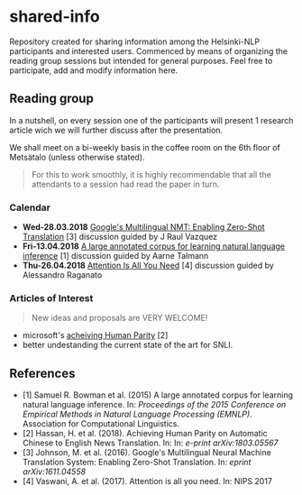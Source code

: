 # shared-info
Repository created for sharing information among the Helsinki-NLP participants and interested users.
Commenced by means of organizing the reading group sessions but intended for general purposes. Feel free to participate, add and modify information here.

## Reading group
In a nutshell, on every session one of the participants will present 1 research article wich we will further discuss after the presentation. 

We shall meet on a bi-weekly basis in the coffee room on the 6th floor of Metsätalo (unless otherwise stated). 

> For this to work smoothly, it is highly recommendable that all the attendants to a session had read the paper in turn.


### Calendar
- **Wed-28.03.2018** [Google's Multilingual NMT: Enabling Zero-Shot Translation](https://arxiv.org/pdf/1611.04558.pdf) [3] discussion guided by J Raul Vazquez 
- **Fri-13.04.2018** [A large annotated corpus for learning natural language inference](https://nlp.stanford.edu/pubs/snli_paper.pdf) [1] discussion guided by Aarne Talmann
- **Thu-26.04.2018** [Attention Is All You Need](https://arxiv.org/pdf/1706.03762.pdf) [4] discussion guided by Alessandro Raganato

### Articles of Interest 
> New ideas and proposals are VERY WELCOME!
- microsoft's [acheiving Human Parity](https://www.microsoft.com/en-us/research/uploads/prod/2018/03/final-achieving-human.pdf) [2]
- better undestanding the current state of the art for SNLI.

## References 
- [1] Samuel R. Bowman et al. (2015) A large annotated corpus for learning natural language inference. In: *Proceedings of the 2015 Conference on Empirical Methods in Natural Language Processing (EMNLP)*. Association for Computational Linguistics.
- [2] Hassan, H. et al. (2018). Achieving Human Parity on Automatic Chinese to English News Translation. In: In: *e-print arXiv:1803.05567*
- [3] Johnson, M. et al. (2016). Google's Multilingual Neural Machine Translation System: Enabling Zero-Shot Translation. In: *eprint arXiv:1611.04558*
- [4] Vaswani, A. et al. (2017). Attention is all you need. In: NIPS 2017
